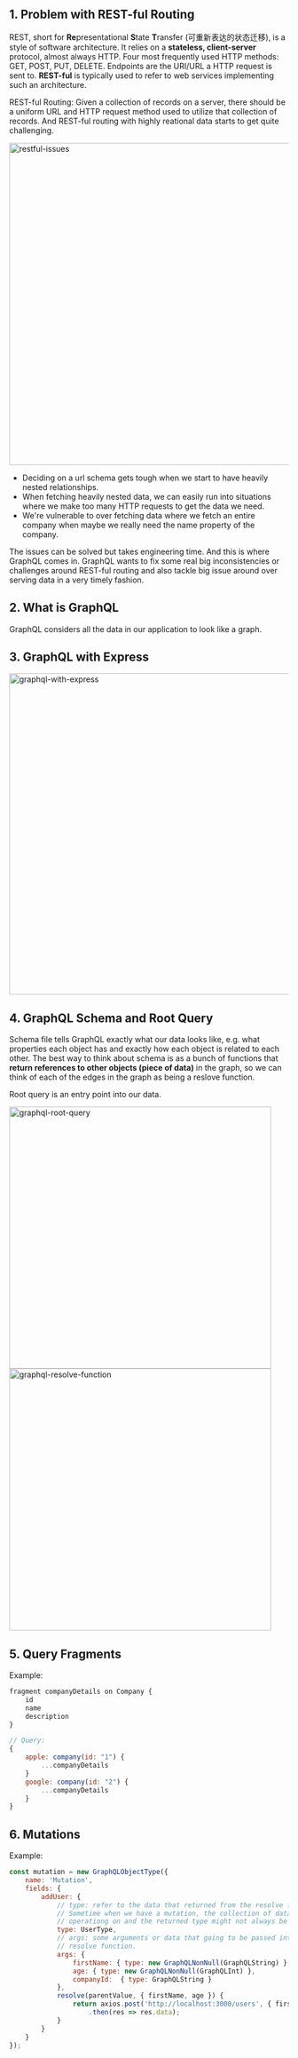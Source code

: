 ## 1. Problem with REST-ful Routing

REST, short for **Re**presentational **S**tate **T**ransfer (可重新表达的状态迁移), is a style of software architecture. It relies on a **stateless, client-server** protocol, almost always HTTP. Four most frequently used HTTP methods: GET, POST, PUT, DELETE. Endpoints are the URI/URL a HTTP request is sent to. **REST-ful** is typically used to refer to web services implementing such an architecture.

REST-ful Routing: Given a collection of records on a server, there should be a uniform URL and HTTP request method used to utilize that collection of records. And REST-ful routing with highly reational data starts to get quite challenging. 

<img width="581" alt="restful-issues" src="https://user-images.githubusercontent.com/20265633/38963276-147e0646-433f-11e8-9b45-7d069c451689.PNG">

- Deciding on a url schema gets tough when we start to have heavily nested relationships.
- When fetching heavily nested data, we can easily run into situations where we make too many HTTP requests to get the data we need.
- We're vulnerable to over fetching data where we fetch an entire company when maybe we really need the name property of the company.

The issues can be solved but takes engineering time. And this is where GraphQL comes in. GraphQL wants to fix some real big inconsistencies or challenges around REST-ful routing and also tackle big issue around over serving data in a very timely fashion.

## 2. What is GraphQL

GraphQL considers all the data in our application to look like a graph.

## 3. GraphQL with Express

<img width="579" alt="graphql-with-express" src="https://user-images.githubusercontent.com/20265633/38965852-1b148224-434d-11e8-98ec-da6036eb4108.PNG">

## 4. GraphQL Schema and Root Query

Schema file tells GraphQL exactly what our data looks like, e.g. what properties each object has and exactly how each object is related to each other. The best way to think about schema is as a bunch of functions that **return references to other objects (piece of data)** in the graph, so we can think of each of the edges in the graph as being a reslove function.

Root query is an entry point into our data.

<img width="472" alt="graphql-root-query" src="https://user-images.githubusercontent.com/20265633/39137470-a3ced082-46eb-11e8-8ce7-a51f3c2ad1e7.PNG">

<img width="472" alt="graphql-resolve-function" src="https://user-images.githubusercontent.com/20265633/39137892-bb460cf2-46ec-11e8-992c-b6eb2c93ba5b.PNG">

## 5. Query Fragments

Example:

```javascript
fragment companyDetails on Company {
	id
	name
	description
}

// Query:
{
	apple: company(id: "1") {
		...companyDetails
	}
	google: company(id: "2") {
		...companyDetails
	}
}
```

## 6. Mutations

Example:

```javascript
const mutation = new GraphQLObjectType({
	name: 'Mutation',
	fields: {
		addUser: {
			// type: refer to the data that returned from the resolve function.
			// Sometime when we have a mutation, the collection of data we're
			// operationg on and the returned type might not always be the same.
			type: UserType,
			// args: some arguments or data that going to be passed into the
			// resolve function.
			args: {
				firstName: { type: new GraphQLNonNull(GraphQLString) },
				age: { type: new GraphQLNonNull(GraphQLInt) },
				companyId:  { type: GraphQLString }
			},
			resolve(parentValue, { firstName, age }) {
				return axios.post('http://localhost:3000/users', { firstName, age })
					.then(res => res.data);
			}
		}
	}
});
```